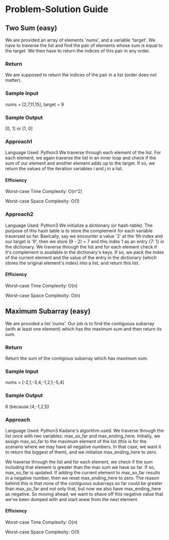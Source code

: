 # Problem-Solution Guide

## Two Sum (easy)
We are provided an array of elements 'nums', and a variable 'target'. We have to traverse the list and find the pair of elements whose sum is equal to the target. We then have to return the indices of this pair in any order.

### Return
We are supposed to return the indices of the pair in a list (order does not matter).

### Sample Input
nums = [2,7,11,15], target = 9

### Sample Output
[0, 1] or [1, 0]

### Approach1
Language Used: Python3
We traverse through each element of the list. For each element, we again traverse the list in an inner loop and check if the sum of our element and another element adds up to the target. If so, we return the values of the iteration variables i and j in a list.

#### Efficiency
Worst-case Time Complexity: O(n^2)

Worst-case Space Complexity: O(1)



### Approach2
Language Used: Python3
We initialize a dictionary (or hash-table). The purpose of this hash table is to store the complement for each variable traversed so far. Basically, say we encounter a value '2' at the 1th index and our target is '9', then we store (9 - 2) = 7 and this index 1 as an entry {7: 1} in the dictionary. We traverse through the list and for each element check if it's complement is available in the dictionary's keys. If so, we pack the index of the current element and the value of the entry in the dictionary (which stores the original element's index) into a list, and return this list.

#### Efficiency
Worst-case Time Complexity: O(n)

Worst-case Space Complexity: O(n)


## Maximum Subarray (easy)
We are provided a list 'nums'. Our job is to find the contiguous subarray (with at least one element) which has the maximum sum and then return its sum.

### Return
Return the sum of the contigious subarray which has maximum sum.

### Sample Input
nums = [-2,1,-3,4,-1,2,1,-5,4]

### Sample Output
6 (because [4,-1,2,1])

### Approach
Language Used: Python3
Kadane's algorithm used. We traverse through the list once with two variables: max_so_far and max_ending_here. Initially, we assign max_so_far to the maximum element of the list (this is for the scenario where we may have all negative numbers. In that case, we want it to return the biggest of them), and we initialize max_ending_here to zero.

We traverse through the list and for each element, we check if the sum including that element is greater than the max sum we have so far. If so, max_so_far is updated. If adding the current element to max_so_far results in a negative number, then we reset max_ending_here to zero. The reason behind this is that none of the contiguous subarrays so far could be greater than max_so_far and not only that, but now we also have max_ending_here as negative. So moving ahead, we want to shave off this negative value that we've been dumped with and start anew from the next element.

#### Efficiency
Worst-case Time Complexity: O(n)

Worst-case Space Complexity: O(1)